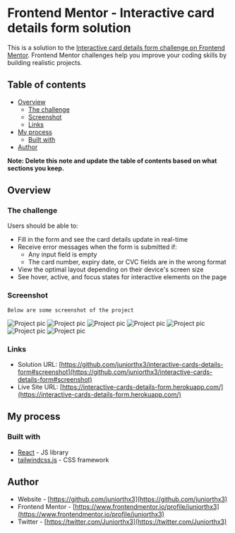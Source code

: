 # Frontend Mentor - Interactive card details form solution

This is a solution to the [Interactive card details form challenge on Frontend Mentor](https://www.frontendmentor.io/challenges/interactive-card-details-form-XpS8cKZDWw). Frontend Mentor challenges help you improve your coding skills by building realistic projects. 

## Table of contents

- [Overview](#overview)
  - [The challenge](#the-challenge)
  - [Screenshot](#screenshot)
  - [Links](#links)
- [My process](#my-process)
  - [Built with](#built-with)
- [Author](#author)

**Note: Delete this note and update the table of contents based on what sections you keep.**

## Overview

### The challenge

Users should be able to:

- Fill in the form and see the card details update in real-time
- Receive error messages when the form is submitted if:
  - Any input field is empty
  - The card number, expiry date, or CVC fields are in the wrong format
- View the optimal layout depending on their device's screen size
- See hover, active, and focus states for interactive elements on the page

### Screenshot
```
Below are some screenshot of the project
```
![Project pic](project-desktop-view.PNG)
![Project pic](project-desktop-view2.PNG)
![Project pic](project-desktop-view3.PNG)
![Project pic](project-desktop-view4.PNG)
![Project pic](project-mobile-view.PNG)
![Project pic](project-mobile-view1.PNG)
![Project pic](project-mobile-view2.PNG)
  

### Links

- Solution URL: [https://github.com/juniorthx3/interactive-cards-details-form#screenshot](https://github.com/juniorthx3/interactive-cards-details-form#screenshot)
- Live Site URL: [https://interactive-cards-details-form.herokuapp.com/](https://interactive-cards-details-form.herokuapp.com/)

## My process

### Built with

- [React](https://reactjs.org/) - JS library
- [tailwindcss.js](https://tailwindcss.com/) - CSS framework

## Author

- Website - [https://github.com/juniorthx3](https://github.com/juniorthx3)
- Frontend Mentor - [https://www.frontendmentor.io/profile/juniorthx3](https://www.frontendmentor.io/profile/juniorthx3)
- Twitter - [https://twitter.com/Juniorthx3](https://twitter.com/Juniorthx3)

